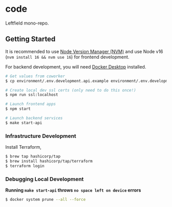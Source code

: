 # code

Leftfield mono-repo.

## Getting Started

It is recommended to use [Node Version Manager (NVM)](https://github.com/nvm-sh/nvm) and use Node v16 (`nvm install 16 && nvm use 16`) for frontend development.

For backend development, you will need [Docker Desktop](https://www.docker.com/products/docker-desktop) installed.

```sh
# Get values from coworker
$ cp environment/.env.development.api.example environment/.env.development.api

# Create local dev ssl certs (only need to do this once!)
$ npm run ssl:localhost

# Launch frontend apps
$ npm start

# Launch backend services
$ make start-api
```

### Infrastructure Development

Install Terraform,

```sh
$ brew tap hashicorp/tap
$ brew install hashicorp/tap/terraform
$ terraform login
```

### Debugging Local Development

**Running `make start-api` throws `no space left on device` errors**

```sh
$ docker system prune --all --force
```
